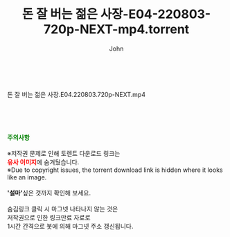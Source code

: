 ﻿---
layout: post
title:  "돈 잘 버는 젊은 사장-E04-220803-720p-NEXT-mp4.torrent"
author: John
categories: [ 방송/음악 ]
tags: [  ]
image:  
description: "돈 잘 버는 젊은 사장-E04-220803-720p-NEXT-mp4 torrent 정보 공유"
toc: true
toc_sticky: true
---

<br>
<div class="view-img">
<a class="view_image" href="https://torrentmobile59.com/bbs/view_image.php?fn=%2Fdata%2Ffile%2Fmusic%2F3735182707_69vRaJHk_5f215631b84a42b2a3266e5d405954cba043253c.jpg" target="_blank"><img alt="" class="img-tag" content="https://torrentmobile59.com/data/file/music/3735182707_69vRaJHk_5f215631b84a42b2a3266e5d405954cba043253c.jpg" itemprop="image" src="https://torrentmobile59.com/data/file/music/3735182707_69vRaJHk_5f215631b84a42b2a3266e5d405954cba043253c.jpg"/></a></div><div class="view-content" itemprop="description">
<p>돈 잘 버는 젊은 사장.E04.220803.720p-NEXT.mp4<br/></p> </div>
    
<br><br><br>
<p data-ke-size="size16"><b><span style="color: green;">주의사항</span></b><br /><br />※저작권 문제로 인해 토렌트 다운로드 링크는<br /><b><span style="color: red;">유사 이미지</span></b>에 숨겨뒀습니다.<br />※Due to copyright issues, the torrent download link is hidden where it looks like an image.<br /><br /><b>'설마'</b>싶은 것까지 확인해 보세요.<br /><br />숨김링크 클릭 시 마그넷 나타나지 않는 것은<br />저작권으로 인한 링크만료 자료로<br />1시간 간격으로 봇에 의해 마그넷 주소 갱신됩니다.</p>
